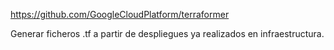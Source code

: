 https://github.com/GoogleCloudPlatform/terraformer

Generar ficheros .tf a partir de despliegues ya realizados en infraestructura.
